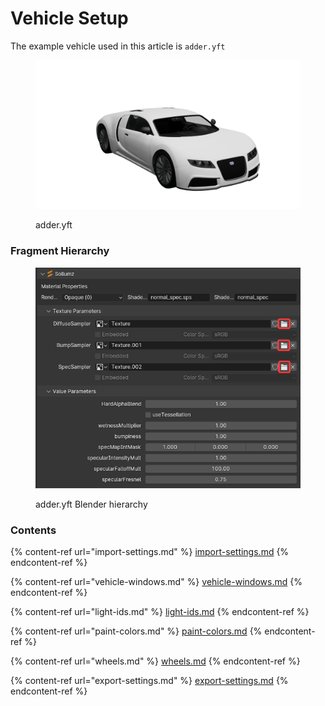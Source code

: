 # Vehicle Setup

The example vehicle used in this article is `adder.yft`

<figure><img src="../../../.gitbook/assets/adder.png" alt=""><figcaption><p>adder.yft</p></figcaption></figure>

### Fragment Hierarchy

<div align="left">

<figure><img src="../../../.gitbook/assets/image (5).png" alt=""><figcaption><p>adder.yft Blender hierarchy</p></figcaption></figure>

</div>

### Contents

{% content-ref url="import-settings.md" %}
[import-settings.md](import-settings.md)
{% endcontent-ref %}

{% content-ref url="vehicle-windows.md" %}
[vehicle-windows.md](vehicle-windows.md)
{% endcontent-ref %}

{% content-ref url="light-ids.md" %}
[light-ids.md](light-ids.md)
{% endcontent-ref %}

{% content-ref url="paint-colors.md" %}
[paint-colors.md](paint-colors.md)
{% endcontent-ref %}

{% content-ref url="wheels.md" %}
[wheels.md](wheels.md)
{% endcontent-ref %}

{% content-ref url="export-settings.md" %}
[export-settings.md](export-settings.md)
{% endcontent-ref %}
